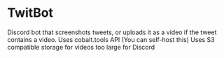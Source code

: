 # TwitBot

Discord bot that screenshots tweets, or uploads it as a video if the tweet contains a video.
Uses cobalt.tools API (You can self-host this)
Uses S3 compatible storage for videos too large for Discord